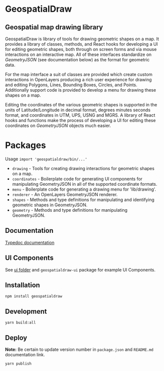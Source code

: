 # GeospatialDraw

## Geospatial map drawing library

GeospatialDraw is library of tools for drawing geometric shapes on a map. It provides a library of classes, methods, and React hooks for developing
a UI for editing geometric shapes, both through on screen forms and via mouse interactions on an interactive map. All of these interfaces standardize on *GeometryJSON* (see documentation below) as the format for geometric data.

For the map interface a suit of classes are provided which create custom interactions in OpenLayers producing a rich user experience for drawing and editing Polygons, Lines, Bounding Boxes, Circles, and Points. Additionally support code is provided to develop a menu for drawing these shapes on a map.

Editing the coordinates of the various geometric shapes is supported in the units of Latitude/Longitude in decimal format, degrees minutes seconds format, and coordinates in UTM, UPS, USNG and MGRS. A library of React hooks and functions make the process of developing a UI for editing these coordinates on *GeometryJSON* objects much easier.

# Packages

Usage `import 'geospatialdraw/bin/...'`

 * `drawing` - Tools for creating drawing interactions for geometric shapes on a map.
 * `coordinates` - Boilerplate code for generating UI components for manipulating GeometryJSON in all of the supported coordinate formats.
 * `menu` - Boilerplate code for generating a drawing menu for 'lib/drawing'.
 * `renderer` - An OpenLayers GeometryJSON renderer.
 * `shapes` - Methods and type definitions for manipulating and identifying geometric shapes in GeometryJSON.
 * `geometry` - Methods and type definitions for manipulating GeometryJSON.

## Documentation

[Typedoc documentation](https://unpkg.com/geospatialdraw@0.5.5/docs/index.html)

## UI Components

See [ui folder](ui/README.md) and `geospatialdraw-ui` package for example UI Components.

## Installation

`npm install geospatialdraw`

## Development

`yarn build:all`

## Deploy

**Note:** Be certain to update version number in `package.json` and `README.md` documentation link.

`yarn publish`
